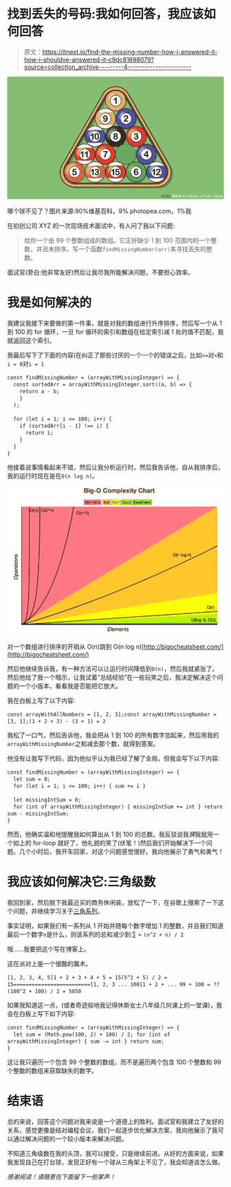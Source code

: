 # 找到丢失的号码:我如何回答，我应该如何回答

> 原文：<https://itnext.io/find-the-missing-number-how-i-answered-it-how-i-shouldve-answered-it-c9dc81698079?source=collection_archive---------4----------------------->

![](img/b10beca739f935ecce89ce08758482eb.png)

哪个球不见了？图片来源:90%维基百科，9% photopea.com，1%我

在初创公司 XYZ 的一次现场技术面试中，有人问了我以下问题:

> 给你一个由 99 个整数组成的数组。它正好缺少 1 到 100 范围内的一个整数，并且未排序。写一个函数`findMissingNumber(arr)`来寻找丢失的整数。

面试官(旁白:他非常友好)然后让我尽我所能解决问题，不要担心效率。

# 我是如何解决的

我建议我接下来要做的第一件事，就是对我的数组进行升序排序，然后写一个从 1 到 100 的 for 循环，一旦 for 循环的索引和数组在给定索引减 1 处的值不匹配，我就返回这个索引。

我最后写下了下面的内容(在纠正了那些讨厌的一个一个的错误之后，比如`<=`对`<`和`i = 0`对`i = 1`

```
const findMissingNumber = (arrayWithMissingInteger) => {
  const sortedArr = arrayWithMissingInteger.sort((a, b) => {
    return a - b;
    }
  );

  for (let i = 1; i <= 100; i++) {
    if (sortedArr[i - 1] !== i) {
      return i;
    }
  }
}
```

他接着说事情看起来不错，然后让我分析运行时。然后我告诉他，自从我排序后，我的运行时现在是在`O(n log n)`。

![](img/800830cf09902f57c7dad8814180dc85.png)

对一个数组进行排序的开销从 O(n)跳到 O(n log n)[http://bigocheatsheet.com/](http://bigocheatsheet.com/)

然后他继续告诉我，有一种方法可以让运行时间降低到`O(n)`，然后我就紧张了。然后他给了我一个暗示，让我试着“总结经验”在一些玩笑之后，我决定解决这个问题的一个小版本，看看我是否能把它放大。

我在白板上写了以下内容:

```
const arrayWithAllNumbers = [1, 2, 3];const arrayWithMissingNumber = [3, 1];(1 + 2 + 3) - (3 + 1) = 2
```

我松了一口气，然后告诉他，我会把从 1 到 100 的所有数字加起来，然后用我的`arrayWithMissingNumber`之和减去那个数，就得到答案。

他没有让我写下代码，因为他似乎认为我已经了解了全局，但我会写下以下内容:

```
const findMissingNumber = (arrayWithMissingInteger) => {
  let sum = 0;
  for (let i = 1; i <= 100; i++) { sum += i }

  let missingIntSum = 0;
  for (int of arrayWithMissingInteger) { missingIntSum += int } return sum - missingIntSum;
}
```

然而，他确实温和地提醒我如何算出从 1 到 100 的总数。我反驳说我*猜*我就用一个如上的 for-loop 就好了，他礼貌的笑了(伏笔！)然后我们开始解决下一个问题。几个小时后，我开车回家，对这个问题感觉很好。我向他展示了勇气和勇气！

# 我应该如何解决它:三角级数

我回到家，然后脱下我最近买的商务休闲装，放松了一下，在谷歌上搜索了一下这个问题，并继续学习关于[三角系列](https://www.interviewcake.com/concept/java/triangular-series)。

事实证明，如果我们有一系列从 1 开始并随每个数字增加 1 的整数，并且我们知道最后一个数字`n`是什么，则该系列的总和减少到:∑ = `(n^2 + n) / 2`

哦……我要把这个写在博客上。

这在派对上是一个很酷的魔术。

```
[1, 2, 3, 4, 5]1 + 2 + 3 + 4 + 5 = 15(5^2 + 5) / 2 = 15=========================[1, 2, 3 ... 100]1 + 2 + ... 99 + 100 = ??(100^2 + 100) / 2 = 5050
```

如果我知道这一点，(或者奇迹般地我记得休斯女士八年级几何课上的一堂课)，我会在白板上写下如下内容:

```
const findMissingNumber = (arrayWithMissingInteger) => {
  let sum = (Math.pow(100, 2) + 100) / 2; for (int of arrayWithMissingInteger) { sum -= int } return sum;
}
```

这让我只遍历一个包含 99 个整数的数组，而不是遍历两个包含 100 个整数和 99 个整数的数组来获取缺失的数字。

# 结束语

总的来说，回答这个问题对我来说是一个道德上的胜利。面试官和我建立了友好的关系，感觉更像是结对编程会议，我们一起逐步优化解决方案，我向他展示了我可以通过解决问题的一个较小版本来解决问题。

不知道三角级数在我的头顶，我可以接受，只是继续前进。从好的方面来说，如果我发现自己在打台球，发现正好有一个球从三角架上不见了，我会知道该怎么做。

*感谢阅读！请随意在下面留下一些掌声！*